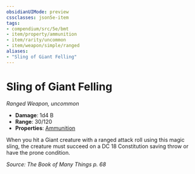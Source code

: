 ```yaml
---
obsidianUIMode: preview
cssclasses: json5e-item
tags:
- compendium/src/5e/bmt
- item/property/ammunition
- item/rarity/uncommon
- item/weapon/simple/ranged
aliases: 
- "Sling of Giant Felling"
---
```

# Sling of Giant Felling
*Ranged Weapon, uncommon*  

- **Damage**: 1d4 B
- **Range**: 30/120
- **Properties**: [Ammunition](/Systems/5e/rules/item-properties.md#Ammunition)

When you hit a Giant creature with a ranged attack roll using this magic sling, the creature must succeed on a DC 18 Constitution saving throw or have the prone condition.

*Source: The Book of Many Things p. 68*